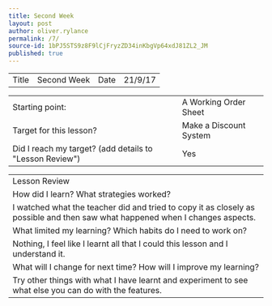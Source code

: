```yaml
---
title: Second Week
layout: post
author: oliver.rylance
permalink: /7/
source-id: 1bPJ5STS9z8F9lCjFryzZD34inKbgVp64xdJ81ZL2_JM
published: true
---
```

<table>
  <tr>
    <td>Title</td>
    <td>Second Week</td>
    <td>Date</td>
    <td>21/9/17</td>
  </tr>
</table>


<table>
  <tr>
    <td>Starting point:</td>
    <td>A Working Order Sheet</td>
  </tr>
  <tr>
    <td>Target for this lesson?</td>
    <td>Make a Discount System</td>
  </tr>
  <tr>
    <td>Did I reach my target? 
(add details to "Lesson Review")</td>
    <td>Yes</td>
  </tr>
</table>


<table>
  <tr>
    <td>Lesson Review</td>
  </tr>
  <tr>
    <td>How did I learn? What strategies worked?</td>
  </tr>
  <tr>
    <td>I watched what the teacher did and tried to copy it as closely as possible and then saw what happened when I changes aspects.</td>
  </tr>
  <tr>
    <td>What limited my learning? Which habits do I need to work on? </td>
  </tr>
  <tr>
    <td>Nothing, I feel like I learnt all that I could this lesson and I understand it.</td>
  </tr>
  <tr>
    <td>What will I change for next time? How will I improve my learning?</td>
  </tr>
  <tr>
    <td>Try other things with what I have learnt and experiment to see what else you can do with the features.</td>
  </tr>
</table>


